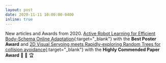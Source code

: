 ```yaml
---
layout: post
date: 2020-11-11 10:00:00-0400
inline: true
---
```


New articles and Awards from 2020. 
[Active Robot Learning for Efficient Body-Schema Online Adaptation](../assets/pdf/acunha-recpad2020.pdf){:target="\_blank"} with the <b>Best Poster Award</b>
and
[2D Visual Servoing meets Rapidly-exploring Random Trees for collision avoidance](../assets/pdf/mnascimento2020icarsc.pdf){:target="\_blank"} with the <b>Highly Commended Paper Award</b> :confetti_ball: :tada: :trophy:
